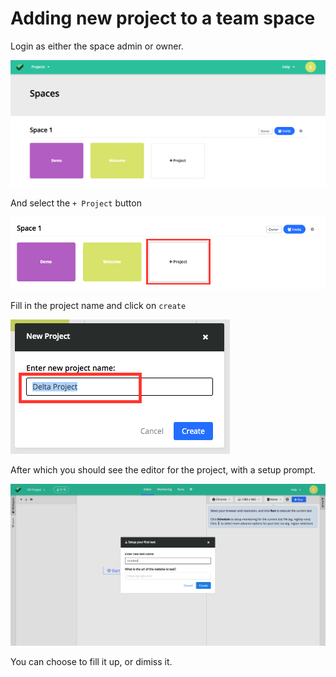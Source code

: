 # Adding new project to a team space

Login as either the space admin or owner.

![spaces dashboard](../images/spaces-dashboard.png)

And select the `+ Project` button

![add project button](../images/project/add-project-button.png)

Fill in the project name and click on `create`

![setup project name](../images/project/new-project-name.png)

After which you should see the editor for the project, with a setup prompt.

![setup project prompt](../images/project/new-project-setup.png)

You can choose to fill it up, or dimiss it.